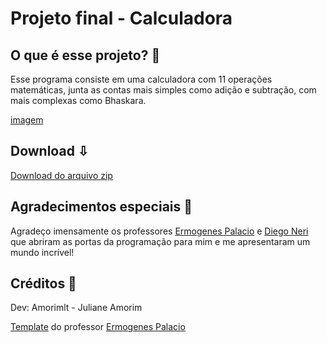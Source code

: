 # Projeto final - Calculadora

## O que é esse projeto? 🧮​
Esse programa consiste em uma calculadora com 11 operações matemáticas, junta as contas mais simples como adição e subtração, com mais complexas como Bhaskara.

[imagem](https://user-images.githubusercontent.com/100002965/175851556-8196d044-553c-427d-ab5b-b9afad5e1f94.PNG)

## Download ⇩
[Download do arquivo zip](dist/calculadora.zip)

## Agradecimentos especiais 💐​
Agradeço imensamente os professores [Ermogenes Palacio](https://github.com/ermogenes) e [Diego Neri](https://github.com/diegoneri) que abriram as portas da programação para mim e me apresentaram um mundo incrível!

## Créditos 📎
Dev: Amorimlt - Juliane Amorim 

[Template](https://github.com/ermogenes/calculadora-2022) do professor [Ermogenes Palacio](https://github.com/ermogenes)


